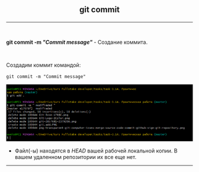 ## <p style='text-align:center'>git commit</p>
---
<br>

**git commit -m *"Commit message"*** - Создание коммита.

<br>

Создадим коммит командой:

```bash=
git commit -m "Commit message"
```
![git commit](git.commit.PNG)
- Файл(-ы) находятся в *HEAD* вашей рабочей локальной копии. В вашем удаленном репозитории их все еще нет.
---